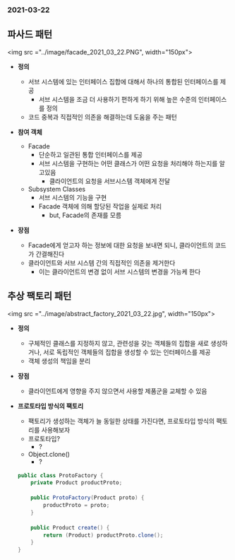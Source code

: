 ### 2021-03-22

## 파사드 패턴
<img src ="../image/facade_2021_03_22.PNG", width="150px">

- __정의__
    - 서브 시스템에 있는 인터페이스 집합에 대해서 하나의 통합된 인터페이스를 제공
        - 서브 시스템을 조금 더 사용하기 편하게 하기 위해 높은 수준의 인터페이스를 정의
    - 코드 중복과 직접적인 의존을 해결하는데 도움을 주는 패턴

- __참여 객체__
    - Facade
        - 단순하고 일관된 통합 인터페이스를 제공
        - 서브 시스템을 구현하는 어떤 클래스가 어떤 요청을 처리해야 하는지를 알고있음
            - 클라이언트의 요청을 서브시스템 객체에게 전달
    - Subsystem Classes
        - 서브 시스템의 기능을 구현
        - Facade 객체에 의해 할당된 작업을 실제로 처리
            - but, Facade의 존재를 모름

- __장점__
    - Facade에게 얻고자 하는 정보에 대한 요청을 보내면 되니, 클라이언트의 코드가 간결해진다
    - 클라이언트와 서브 시스템 간의 직접적인 의존을 제거한다
        - 이는 클라이언트의 변경 없이 서브 시스템의 변경을 가능케 한다
        
## 추상 팩토리 패턴
<img src ="../image/abstract_factory_2021_03_22.jpg", width="150px">

- __정의__
    - 구체적인 클래스를 지정하지 않고, 관련성을 갖는 객체들의 집합을 새로 생성하거나, 서로 독립적인 객체들의 집합을 생성할 수 있는 인터페이스를 제공
    - 객체 생성의 책임을 분리
    
- __장점__
    - 클라이언트에게 영향을 주지 않으면서 사용할 제품군을 교체할 수 있음

- __프로토타입 방식의 팩토리__
    - 팩토리가 생성하는 객체가 늘 동일한 상태를 가진다면, 프로토타입 방식의 팩토리를 사용해보자
    - 프로토타입?
        - ?
    - Object.clone()
        - ?
    ``` Java
    public class ProtoFactory {
        private Product productProto;
        
        public ProtoFactory(Product proto) {
            productProto = proto;
        }
  
        public Product create() {
            return (Product) productProto.clone();
        }
    }
    ```